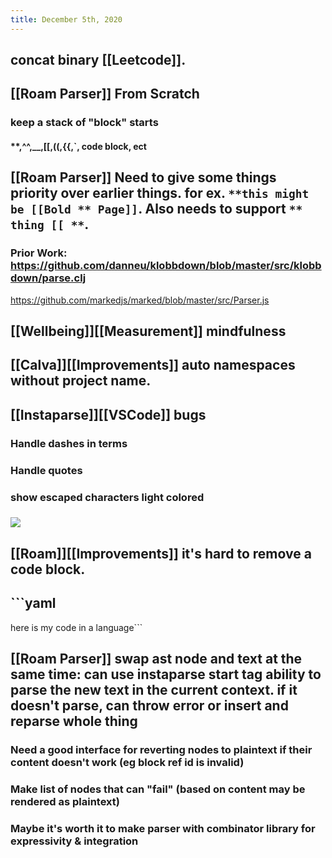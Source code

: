 ```yaml
---
title: December 5th, 2020
---
```


## 

## concat binary [[Leetcode]]. 

## [[Roam Parser]] From Scratch
### keep a stack of "block" starts
#### **,^^,__,[[,((,{{,`, code block, ect

## [[Roam Parser]] Need to give some things priority over earlier things. for ex. `**this might be [[Bold ** Page]]`. Also needs to support `** thing [[ **`.
### Prior Work: https://github.com/danneu/klobbdown/blob/master/src/klobbdown/parse.clj 
https://github.com/markedjs/marked/blob/master/src/Parser.js

### 

## 

## [[Wellbeing]][[Measurement]] mindfulness

## [[Calva]][[Improvements]] auto namespaces without project name.

## [[Instaparse]][[VSCode]] bugs
### Handle dashes in terms

### Handle quotes

### show escaped characters light colored

### ![](https://firebasestorage.googleapis.com/v0/b/firescript-577a2.appspot.com/o/imgs%2Fapp%2Fgraphminer%2FkrRr1FcHPV.png?alt=media&token=f74a8051-cd3f-4fbd-aa15-15713ad9882b)

## [[Roam]][[Improvements]] it's hard to remove a code block.

## ```yaml
here is my code
in a language```

## [[Roam Parser]] swap ast node and text at the same time: can use instaparse start tag ability to parse the new text in the current context. if it doesn't parse, can throw error or insert and reparse whole thing
### Need a good interface for reverting nodes to plaintext if their content doesn't work (eg block ref id is invalid)

### Make list of nodes that can "fail" (based on content may be rendered as plaintext)

### Maybe it's worth it to make parser with combinator library for expressivity & integration
